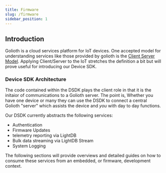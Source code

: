 ```yaml
---
title: Firmware
slug: /firmware
sidebar_position: 1
---
```


## Introduction

Golioth is a cloud services platform for IoT devices. One accepted model for understanding services like those provided by golioth is the [Client Server Model](https://en.wikipedia.org/wiki/Client%E2%80%93server_model). Applying Client/Server to the IoT stretches the definition a bit but will prove useful for introducing our Device SDK.

### Device SDK Architecture

The code contained within the DSDK plays the client role in that it is the initaior of communications to a Golioth server. The point is, Whether you have one device or many they can use the DSDK to connect a central Golioth "server" which assists the device and *you* with day to day functions.

Our DSDK currently abstracts the following services:

* Authentication
* Firmware Updates
* telemetry reporting via LightDB
* Bulk data streaming via LightDB Stream
* System Logging

The following sections will provide overviews and detailed guides on how to consume these services from an embedded, or firmware, development context.